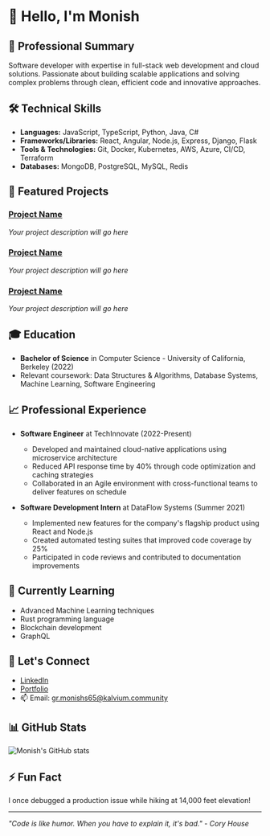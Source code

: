 # 👋 Hello, I'm Monish

## 💼 Professional Summary
Software developer with expertise in full-stack web development and cloud solutions. Passionate about building scalable applications and solving complex problems through clean, efficient code and innovative approaches.

## 🛠️ Technical Skills
- **Languages:** JavaScript, TypeScript, Python, Java, C#
- **Frameworks/Libraries:** React, Angular, Node.js, Express, Django, Flask
- **Tools & Technologies:** Git, Docker, Kubernetes, AWS, Azure, CI/CD, Terraform
- **Databases:** MongoDB, PostgreSQL, MySQL, Redis

## 🚀 Featured Projects
### [Project Name](link-to-repo)
*Your project description will go here*

### [Project Name](link-to-repo)
*Your project description will go here*

### [Project Name](link-to-repo)
*Your project description will go here*

## 🎓 Education
- **Bachelor of Science** in Computer Science - University of California, Berkeley (2022)
- Relevant coursework: Data Structures & Algorithms, Database Systems, Machine Learning, Software Engineering

## 📈 Professional Experience
- **Software Engineer** at TechInnovate (2022-Present)
  - Developed and maintained cloud-native applications using microservice architecture
  - Reduced API response time by 40% through code optimization and caching strategies
  - Collaborated in an Agile environment with cross-functional teams to deliver features on schedule

- **Software Development Intern** at DataFlow Systems (Summer 2021)
  - Implemented new features for the company's flagship product using React and Node.js
  - Created automated testing suites that improved code coverage by 25%
  - Participated in code reviews and contributed to documentation improvements

## 🌱 Currently Learning
- Advanced Machine Learning techniques
- Rust programming language
- Blockchain development
- GraphQL

## 💬 Let's Connect
- [LinkedIn](https://linkedin.com/in/monish-developer)
- [Portfolio](https://monish-dev.io)
- 📫 Email: gr.monishs65@kalvium.community

## 📊 GitHub Stats
![Monish's GitHub stats](https://github-readme-stats.vercel.app/api?username=Monish892&show_icons=true&theme=radical)

## ⚡ Fun Fact
I once debugged a production issue while hiking at 14,000 feet elevation!

---
*"Code is like humor. When you have to explain it, it's bad." - Cory House*
